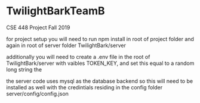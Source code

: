 # TwilightBarkTeamB
CSE 448 Project Fall 2019


for project setup you will need to run npm install in root of project folder and again in root of server folder TwilightBark/server

additionally you will need to create a .env file in the root of TwilightBark/server with vaibles TOKEN_KEY, and set this equal to a random long string the 

the server code uses mysql as the database backend so this will need to be installed as well with the credintials residing in the config folder server/config/config.json